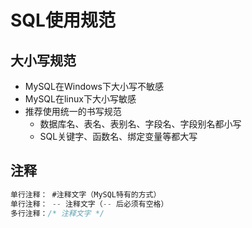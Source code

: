 # SQL使用规范

## 大小写规范
* MySQL在Windows下大小写不敏感
* MySQL在linux下大小写敏感
* 推荐使用统一的书写规范
  * 数据库名、表名、表别名、字段名、字段别名都小写
  * SQL关键字、函数名、绑定变量等都大写

## 注释
```java
单行注释： #注释文字（MySQL特有的方式）
单行注释： -- 注释文字（-- 后必须有空格）
多行注释：/* 注释文字 */
```
